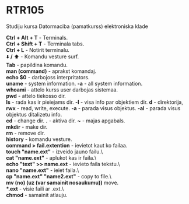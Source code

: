 # RTR105
Studiju kursa Datormaciba (pamatkurss) elektroniska klade


**Ctrl + Alt + T**  -   Terminals.\
**Ctrl + Shift + T** -  Terminala tabs.\
**Ctrl + L**        -   Notirit terminalu.\
:arrow_down: **/** :arrow_up: - Komandu vesture surf.\
**Tab**           -     papildina komandu.\
**man (command)** -     aprakst komandaj.\
**echo $0**       -     darbojoss interpritators.\
**uname**         -     system information.
                        **-a** - all system information.\
**whoami**        -     attelo kurss user darbojas sistemaa.\
**pwd**           -     attelo tiekosso dir.\
**ls**            -     rada kas ir pieiejams dir.
                        **-l** - visa info par objektiem dir.
                                **d** - direktorija, **rwx** - read, write, execute.
                        **-a** - parada visus objektus.
                        **-al** - parada visus objektus ditalizetu info.\
**cd**            -     change dir.
                        **.** - aktiva dir.
                        **~** - majas apgabals.\
**mkdir**         -     make dir.\
**rm**            -     remove dir.\
**history**       -     komandu vesture.\
**command > fail.extention**  - ievietot kaut ko failaa.\
**touch "name.ext"** -  izveido jauno failu.\           
**cat "name.ext"** -    aplukot kas ir faila.\           
**echo "text" >> name.ext** - ievieto faila tekstu.\                      
**nano "name.ext"** -   ieiet faila.\           
**cp "name.ext" "name2.ext"** -  copy to file.\             
**mv (no) (uz (var samainit nosaukumu))**         move.\
**\*.ext** -            visie faili ar .ext.\             
**chmod** -             samainit atlauju. 
